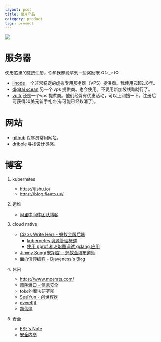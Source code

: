```yaml
---
layout: post
title: 常用产品
category: product
tags: product
---
```


![](https://cdn.kelu.org/blog/tags/tools.jpg)

# 服务器

使用这里的链接注册，你和我都能拿到一些奖励哦 O(∩_∩)O 

* [linode](https://www.linode.com/?r=c4c86a6134a7ff2cb58f7b0cdeeb8295a71482d2) 一个非常稳定的虚拟专用服务器（VPS）提供商。我使用它超过8年。
* [digital ocean](https://m.do.co/c/f595b7f62cc7) 另一个 vps 提供商。也会使用。不要用新加坡线路就行了。
* [vultr](https://www.vultr.com/?ref=7308830) 还是一个vps 提供商。他们经常有优惠活动，可以上网搜一下。注册后可获得50美元新手礼金(有可能已经取消了)。



# 网站

* [github](https://github.com/kelvinblood) 程序员常用网站。
* [dribble](https://dribbble.com/) 寻找设计灵感。


# 博客

1. kubernetes

   * <https://jishu.io/>
   * <https://blog.fleeto.us/>
2. 运维

   * [阿里中间件团队博客](http://jm.taobao.org/)
   
3. cloud native

   * [Cizixs Write Here - 蚂蚁金服后端](http://cizixs.com/)
     * [kubernetes 资源管理概述](https://cizixs.com/2018/06/25/kubernetes-resource-management/)
     * [使用 pprof 和火焰图调试 golang 应用](http://cizixs.com/2017/09/11/profiling-golang-program/)
   * [Jimmy Song(宋净超) - 蚂蚁金服布道师](https://jimmysong.io/)
   * [面向信仰编程 - Draveness's Blog](https://draveness.me/)

3. 休闲
   * <https://www.moerats.com/>
   * [風陵渡口 - 信息安全](https://thief.one/)
   * [toko的魔法研究所](http://toko.moe/)
   * [SealYun - 创世容器](http://lameleg.com/)
   * [everettjf](https://everettjf.github.io)
   * [胡伟煌](https://www.huweihuang.com/)
4. 安全
   * [ESE's Note](https://esebanana.github.io/)
   * [安全内参](https://www.secrss.com/)